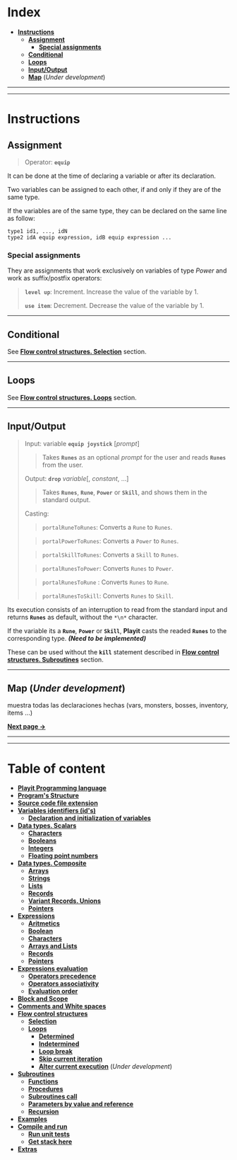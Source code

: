 # **Index**

- [**Instructions**](#instructions)
  - [**Assignment**](#assignment)
    - [**Special assignments**](#special-assignments)
  - [**Conditional**](#conditional)
  - [**Loops**](#loops)
  - [**Input/Output**](#inputoutput)
  - [**Map**](#map-under-development) (*Under development*)

---
---

# **Instructions**

## **Assignment**

> Operator: **`equip`**

It can be done at the time of declaring a variable or after its declaration. 

Two variables can be assigned to each other, if and only if they are of the same type. 

If the variables are of the same type, they can be declared on the same line as follow:

```Playit
type1 id1, ..., idN
type2 idA equip expression, idB equip expression ...
```

### **Special assignments**

They are assignments that work exclusively on variables of type *Power* and 
work as suffix/postfix operators:

> **`level up`**: Increment. Increase the value of the variable by 1.
>
> **`use item`**: Decrement. Decrease the value of the variable by 1.

---
## **Conditional**

See [**Flow control structures. Selection**](06-Flow-control.md/#Selection) section.

---
## **Loops**

See [**Flow control structures. Loops**](06-Flow-control.md/#Loops) section.

---
## **Input/Output**

> Input: variable **`equip joystick`** [*prompt*]
>
>> Takes **`Runes`** as an optional *prompt* for the user and reads **`Runes`** from the user.
>
> Output: **`drop`** *variable*[, *constant*, ...]
>
>> Takes **`Runes`**, **`Rune`**, **`Power`** or **`Skill`**, and shows them in the standard output.
>
> Casting:
>
>>`portalRuneToRunes`: Converts a `Rune` to `Runes`.
>
>>`portalPowerToRunes`: Converts a `Power` to `Runes`.
>
>>`portalSkillToRunes`: Converts a `Skill` to `Runes`.
>
>>`portalRunesToPower`: Converts `Runes` to `Power`.
>
>>`portalRunesToRune` : Converts `Runes` to `Rune`.
>
>>`portalRunesToSkill`: Converts `Runes` to `Skill`.

Its execution consists of an interruption to read from the standard input and 
returns **`Runes`** as default, without the `*\n*` character.

If the variable its a **`Rune`**, **`Power`** or **`Skill`**, **Playit** casts 
the readed **`Runes`** to the corresponding type. ***(Need to be implemented)***

These can be used without the **`kill`** statement described in 
[**Flow control structures. Subroutines**](07-Subroutines.md/#Subroutines) section.

---
## **Map** (*Under development*)

muestra todas las declaraciones hechas (vars, monsters, bosses, inventory, items ...)

[**Next page ->**](06-Flow-control.md/#index)

---
---
# **Table of content** <!-- omit in toc -->

- [**Playit Programming language**](../README.md/#playit-programming-language)
- [**Program's Structure**](01-Program-and-files.md/#programs-structure)
- [**Source code file extension**](01-Program-and-files.md/#source-code-file-extension)
- [**Variables identifiers (id's)**](02-Id's-and-types.md/#variables-identifiers-(id's))
  - [**Declaration and initialization of variables**](02-Id's-and-types.md/#declaration-and-initialization-of-variables)
- [**Data types. Scalars**](02-Id's-and-types.md/#data-types-scalars)
  - [**Characters**](02-Id's-and-types.md/#characters)
  - [**Booleans**](02-Id's-and-types.md/#booleans)
  - [**Integers**](02-Id's-and-types.md/#integers)
  - [**Floating point numbers**](02-Id's-and-types.md/#floating-point-numbers)
- [**Data types. Composite**](02-Id's-and-types.md/#data-types-composite)
  - [**Arrays**](02-Id's-and-types.md/#arrays)
  - [**Strings**](02-Id's-and-types.md/#strings)
  - [**Lists**](02-Id's-and-types.md/#lists)
  - [**Records**](02-Id's-and-types.md/#records)
  - [**Variant Records. Unions**](02-Id's-and-types.md/#variant-records-unions)
  - [**Pointers**](02-Id's-and-types.md/#pointers)
- [**Expressions**](03-Expressions.md/#expressions)
  - [**Aritmetics**](03-Expressions.md/#aritmetics)
  - [**Boolean**](03-Expressions.md/#boolean)
  - [**Characters**](03-Expressions.md/#characters)
  - [**Arrays and Lists**](03-Expressions.md/#arrays-and-lists)
  - [**Records**](03-Expressions.md/#records)
  - [**Pointers**](03-Expressions.md/#pointers)
- [**Expressions evaluation**](03-Expressions.md/#expressions-evaluation)
  - [**Operators precedence**](03-Expressions.md/#operators-precedence)
  - [**Operators associativity**](03-Expressions.md/#operators-associativity)
  - [**Evaluation order**](03-Expressions.md/#evaluation-order)
- [**Block and Scope**](04-Block-Scope-Comments.md/#block-and-scope)
- [**Comments and White spaces**](04-Block-Scope-Comments.md/#comments-and-white-spaces)
- [**Flow control structures**](06-Flow-control.md/#flow-control-structures)
  - [**Selection**](06-Flow-control.md/#selection)
  - [**Loops**](06-Flow-control.md/#loops)
    - [**Determined**](06-Flow-control.md/#determined)
    - [**Indetermined**](06-Flow-control.md/#indetermined)
    - [**Loop break**](06-Flow-control.md/#loop-break)
    - [**Skip current iteration**](06-Flow-control.md/#skip-current-iteration)
    - [**Alter current execution**](06-Flow-control.md/#alter-current-execution-under-development) (*Under development*)
- [**Subroutines**](07-Subroutines.md/#subroutines)
  - [**Functions**](07-Subroutines.md/#functions)
  - [**Procedures**](07-Subroutines.md/#procedures)
  - [**Subroutines call**](07-Subroutines.md/#subroutines-call)
  - [**Parameters by value and reference**](07-Subroutines.md/#parameters-by-value-and-reference)
  - [**Recursion**](07-Subroutines.md/#recursion)
- [**Examples**](../README.md/#examples)
- [**Compile and run**](08-Compile-and-run.md/#compile-and-run)
  - [**Run unit tests**](08-Compile-and-run.md/#run-unit-tests)
  - [**Get stack here**](08-Compile-and-run.md/#get-stack-here)
- [**Extras**](../README.md/#extras)
